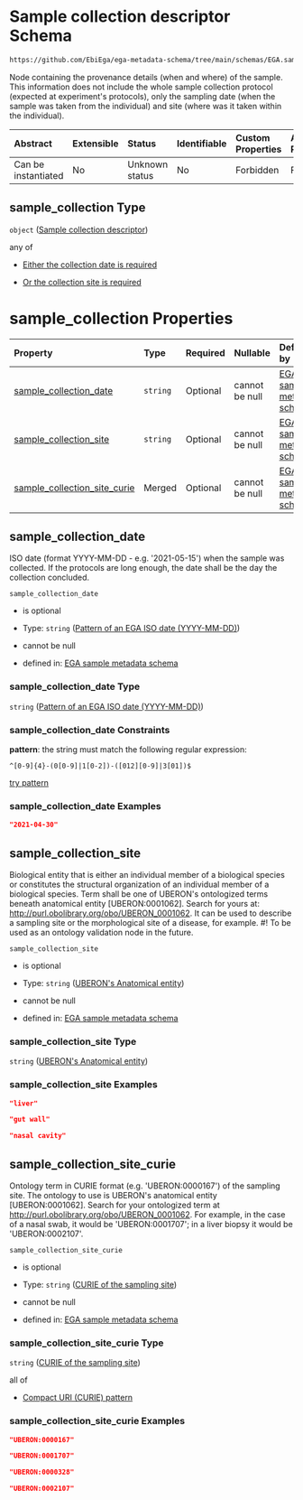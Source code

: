 # Sample collection descriptor Schema

```txt
https://github.com/EbiEga/ega-metadata-schema/tree/main/schemas/EGA.sample.json#/properties/sample_collection
```

Node containing the provenance details (when and where) of the sample. This information does not include the whole sample collection protocol (expected at experiment's protocols), only the sampling date (when the sample was taken from the individual) and site (where was it taken within the individual).

| Abstract            | Extensible | Status         | Identifiable | Custom Properties | Additional Properties | Access Restrictions | Defined In                                                                   |
| :------------------ | :--------- | :------------- | :----------- | :---------------- | :-------------------- | :------------------ | :--------------------------------------------------------------------------- |
| Can be instantiated | No         | Unknown status | No           | Forbidden         | Forbidden             | none                | [EGA.sample.json\*](../../../schemas/EGA.sample.json "open original schema") |

## sample\_collection Type

`object` ([Sample collection descriptor](ega-17-properties-sample-collection-descriptor.md))

any of

* [Either the collection date is required](ega-17-properties-sample-collection-descriptor-anyof-either-the-collection-date-is-required.md "check type definition")

* [Or the collection site is required](ega-17-properties-sample-collection-descriptor-anyof-or-the-collection-site-is-required.md "check type definition")

# sample\_collection Properties

| Property                                                         | Type     | Required | Nullable       | Defined by                                                                                                                                                                                                                                                                    |
| :--------------------------------------------------------------- | :------- | :------- | :------------- | :---------------------------------------------------------------------------------------------------------------------------------------------------------------------------------------------------------------------------------------------------------------------------- |
| [sample\_collection\_date](#sample_collection_date)              | `string` | Optional | cannot be null | [EGA sample metadata schema](ega-12-definitions-pattern-of-an-ega-iso-date-yyyy-mm-dd.md "https://github.com/EbiEga/ega-metadata-schema/tree/main/schemas/EGA.sample.json#/properties/sample_collection/properties/sample_collection_date")                                   |
| [sample\_collection\_site](#sample_collection_site)              | `string` | Optional | cannot be null | [EGA sample metadata schema](ega-12-definitions-uberons-anatomical-entity.md "https://github.com/EbiEga/ega-metadata-schema/tree/main/schemas/EGA.sample.json#/properties/sample_collection/properties/sample_collection_site")                                               |
| [sample\_collection\_site\_curie](#sample_collection_site_curie) | Merged   | Optional | cannot be null | [EGA sample metadata schema](ega-17-properties-sample-collection-descriptor-properties-curie-of-the-sampling-site.md "https://github.com/EbiEga/ega-metadata-schema/tree/main/schemas/EGA.sample.json#/properties/sample_collection/properties/sample_collection_site_curie") |

## sample\_collection\_date

ISO date (format YYYY-MM-DD - e.g. '2021-05-15') when the sample was collected. If the protocols are long enough, the date shall be the day the collection concluded.

`sample_collection_date`

* is optional

* Type: `string` ([Pattern of an EGA ISO date (YYYY-MM-DD)](ega-12-definitions-pattern-of-an-ega-iso-date-yyyy-mm-dd.md))

* cannot be null

* defined in: [EGA sample metadata schema](ega-12-definitions-pattern-of-an-ega-iso-date-yyyy-mm-dd.md "https://github.com/EbiEga/ega-metadata-schema/tree/main/schemas/EGA.sample.json#/properties/sample_collection/properties/sample_collection_date")

### sample\_collection\_date Type

`string` ([Pattern of an EGA ISO date (YYYY-MM-DD)](ega-12-definitions-pattern-of-an-ega-iso-date-yyyy-mm-dd.md))

### sample\_collection\_date Constraints

**pattern**: the string must match the following regular expression:&#x20;

```regexp
^[0-9]{4}-(0[0-9]|1[0-2])-([012][0-9]|3[01])$
```

[try pattern](https://regexr.com/?expression=%5E%5B0-9%5D%7B4%7D-\(0%5B0-9%5D%7C1%5B0-2%5D\)-\(%5B012%5D%5B0-9%5D%7C3%5B01%5D\)%24 "try regular expression with regexr.com")

### sample\_collection\_date Examples

```json
"2021-04-30"
```

## sample\_collection\_site

Biological entity that is either an individual member of a biological species or constitutes the structural organization of an individual member of a biological species. Term shall be one of UBERON's ontologized terms beneath anatomical entity \[UBERON:0001062]. Search for yours at: <http://purl.obolibrary.org/obo/UBERON_0001062>. It can be used to describe a sampling site or the morphological site of a disease, for example. #! To be used as an ontology validation node in the future.

`sample_collection_site`

* is optional

* Type: `string` ([UBERON's Anatomical entity](ega-12-definitions-uberons-anatomical-entity.md))

* cannot be null

* defined in: [EGA sample metadata schema](ega-12-definitions-uberons-anatomical-entity.md "https://github.com/EbiEga/ega-metadata-schema/tree/main/schemas/EGA.sample.json#/properties/sample_collection/properties/sample_collection_site")

### sample\_collection\_site Type

`string` ([UBERON's Anatomical entity](ega-12-definitions-uberons-anatomical-entity.md))

### sample\_collection\_site Examples

```json
"liver"
```

```json
"gut wall"
```

```json
"nasal cavity"
```

## sample\_collection\_site\_curie

Ontology term in CURIE format (e.g. 'UBERON:0000167') of the sampling site. The ontology to use is UBERON's anatomical entity \[UBERON:0001062]. Search for your ontologized term at <http://purl.obolibrary.org/obo/UBERON_0001062>. For example, in the case of a nasal swab, it would be 'UBERON:0001707'; in a liver biopsy it would be 'UBERON:0002107'.

`sample_collection_site_curie`

* is optional

* Type: `string` ([CURIE of the sampling site](ega-17-properties-sample-collection-descriptor-properties-curie-of-the-sampling-site.md))

* cannot be null

* defined in: [EGA sample metadata schema](ega-17-properties-sample-collection-descriptor-properties-curie-of-the-sampling-site.md "https://github.com/EbiEga/ega-metadata-schema/tree/main/schemas/EGA.sample.json#/properties/sample_collection/properties/sample_collection_site_curie")

### sample\_collection\_site\_curie Type

`string` ([CURIE of the sampling site](ega-17-properties-sample-collection-descriptor-properties-curie-of-the-sampling-site.md))

all of

* [Compact URI (CURIE) pattern](ega-12-definitions-compact-uri-curie-pattern.md "check type definition")

### sample\_collection\_site\_curie Examples

```json
"UBERON:0000167"
```

```json
"UBERON:0001707"
```

```json
"UBERON:0000328"
```

```json
"UBERON:0002107"
```
